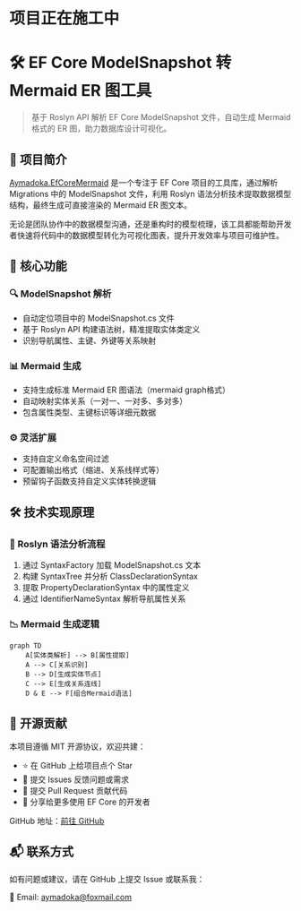 # 项目正在施工中


# 🛠️ EF Core ModelSnapshot 转 Mermaid ER 图工具

> 基于 Roslyn API 解析 EF Core ModelSnapshot 文件，自动生成 Mermaid 格式的 ER 图，助力数据库设计可视化。

## 🌟 项目简介

[Aymadoka.EfCoreMermaid](https://github.com/Aymadoka/Aymadoka.EfCoreMermaid) 是一个专注于 EF Core 项目的工具库，通过解析 Migrations 中的 ModelSnapshot 文件，利用 Roslyn 语法分析技术提取数据模型结构，最终生成可直接渲染的 Mermaid ER 图文本。

无论是团队协作中的数据模型沟通，还是重构时的模型梳理，该工具都能帮助开发者快速将代码中的数据模型转化为可视化图表，提升开发效率与项目可维护性。

## 🚀 核心功能

### 🔍 ModelSnapshot 解析
* 自动定位项目中的 ModelSnapshot.cs 文件
* 基于 Roslyn API 构建语法树，精准提取实体类定义
* 识别导航属性、主键、外键等关系映射

### 📊 Mermaid 生成
* 支持生成标准 Mermaid ER 图语法（mermaid graph格式）
* 自动映射实体关系（一对一、一对多、多对多）
* 包含属性类型、主键标识等详细元数据

### ⚙️ 灵活扩展
* 支持自定义命名空间过滤
* 可配置输出格式（缩进、关系线样式等）
* 预留钩子函数支持自定义实体转换逻辑

## 🛠️ 技术实现原理
### 🔗 Roslyn 语法分析流程
1. 通过 SyntaxFactory 加载 ModelSnapshot.cs 文本
2. 构建 SyntaxTree 并分析 ClassDeclarationSyntax
3. 提取 PropertyDeclarationSyntax 中的属性定义
4. 通过 IdentifierNameSyntax 解析导航属性关系

### 📉 Mermaid 生成逻辑
```mermaid
graph TD
    A[实体类解析] --> B[属性提取]
    A --> C[关系识别]
    B --> D[生成实体节点]
    C --> E[生成关系连线]
    D & E --> F[组合Mermaid语法]
```
<!-- 



## 📦 安装与使用

### 🚀 安装方式
使用 NuGet 包管理器安装：
```bash
Install-Package Aymadoka.EfCoreMermaid
```

### 📝 使用示例
```csharp
using EF.Mermaid.Generator;
using Microsoft.CodeAnalysis;

// 示例：从ModelSnapshot文件生成Mermaid ER图
string snapshotPath = "YourProject/Migrations/ModelSnapshot.cs";
string projectDir = "YourProject/";

// 1. 创建生成器实例
var generator = new MermaidGenerator();

// 2. 配置项目编译环境（可选，用于解析依赖类型）
var compilationOptions = new CompilationOptions(OutputKind.DynamicallyLinkedLibrary);
generator.ConfigureProjectEnvironment(projectDir, compilationOptions);

// 3. 生成Mermaid代码
string mermaidCode = generator.GenerateFromSnapshot(snapshotPath);

// 4. 输出结果（可直接用于Markdown或Mermaid渲染工具）
Console.WriteLine(mermaidCode);
```

-->

## 🧩 开源贡献
本项目遵循 MIT 开源协议，欢迎共建：
* ⭐️ 在 GitHub 上给项目点个 Star
* 📝 提交 Issues 反馈问题或需求
* 🚀 提交 Pull Request 贡献代码
* 📢 分享给更多使用 EF Core 的开发者

GitHub 地址：[前往 GitHub](https://github.com/Aymadoka/Aymadoka.EfCoreMermaid)

## 📬 联系方式

如有问题或建议，请在 GitHub 上提交 Issue 或联系我：

📧 Email: aymadoka@foxmail.com



